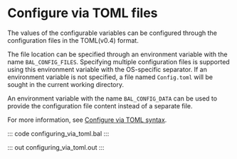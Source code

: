 # Configure via TOML files

The values of the configurable variables can be configured through the configuration files in the TOML(v0.4) format.

The file location can be specified through an environment variable with the name `BAL_CONFIG_FILES`. Specifying multiple configuration files is supported using this environment variable with the OS-specific separator. If an environment variable is not specified, a file named `Config.toml` will be sought in the current working directory.

An environment variable with the name `BAL_CONFIG_DATA` can be used to provide the configuration file content instead of a separate file.

For more information, see [Configure via TOML syntax](/learn/configure-ballerina-programs/provide-values-to-configurable-variables/provide-via-toml-syntax/).

::: code configuring_via_toml.bal :::

::: out configuring_via_toml.out :::
